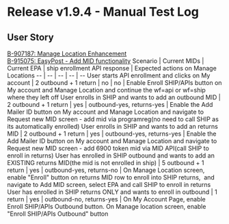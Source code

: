# Release v1.9.4 - Manual Test Log
## User Story
[B-907187: Manage Location Enhancement](https://versionone.usps.gov/v1/story.mvc/Summary?oidToken=Story%3A8592052)<br>
[B-915075: EasyPost - Add MID functionality](https://versionone.usps.gov/v1/story.mvc/Summary?oidToken=Story%3A8654572)
Scenario | Current MIDs | Current EPA | ship enrollment API response | Expected actions on Manage Locations
-- | -- | -- | -- | -- 
User starts API enrollment and clicks on My account | 2 outbound + 1 return | no | no | Enable Enroll SHIP/APIs button on My account and Manage Location and continue the wf=api or wf=ship where they left off
User enrolls in SHIP and wants to add an outbound MID | 2 outbound + 1 return | yes | outbound-yes, returns-yes | Enable the Add Mailer ID button on My account and Manage Location and navigate to Request new MID screen - add mid via programreg(no need to call SHIP as its automatically enrolled)
User enrolls in SHIP and wants to add an returns MID | 2 outbound + 1 return | yes | outbound-yes, returns-yes | Enable the Add Mailer ID button on My account and Manage Location and navigate to Request new MID screen - add 6900 token mid via MID API(call SHIP to enroll in returns)
User has enrolled in SHIP outbound and wants to add an EXISTING returns MID(the mid is not enrolled in ship) | 5 outbound + 1 return | yes | outbound-yes, returns-no | On Manage Location screen, enable "Enroll" button on returns MID row to enroll into SHIP returns,  and navigate to Add MID screen, select EPA and call SHIP to enroll in returns
User has enrolled in SHIP returns ONLY and wants to enroll in outbound | 1 return | yes | outbound-no, returns-yes | On My Account Page, enable Enroll SHIP/APIs Outbound button. On Manage location screen, enable "Enroll SHIP/APIs Outbound" button
